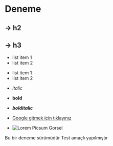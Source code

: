 # Deneme

## -> h2
## -> h3

- list item 1 
- list item 2

* list item 1
* list item 2

- *italic*
- **bold**
- ***bolditalic***

- [Google gitmek için tıklayınız](https://google.com)
- ![Lorem Picsum Gorsel](https://picsum.photos/200/300)

Bu bir deneme sürümüdür
Test amaçlı yapılmıştır
